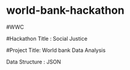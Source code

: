 # world-bank-hackathon

#WWC

#Hackathon Title : Social Justice

#Project Title: World bank Data Analysis

Data Structure : JSON
